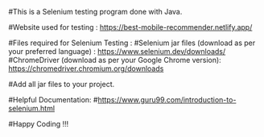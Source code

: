 #This is a Selenium testing program done with Java.

#Website used for testing : https://best-mobile-recommender.netlify.app/

#Files required for Selenium Testing : 
#Selenium jar files (download as per your preferred language) : https://www.selenium.dev/downloads/
#ChromeDriver (download as per your Google Chrome version): https://chromedriver.chromium.org/downloads

#Add all jar files to your project.

#Helpful Documentation:
#https://www.guru99.com/introduction-to-selenium.html

#Happy Coding !!!
